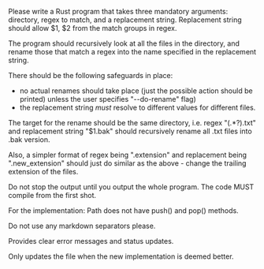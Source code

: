 Please write a Rust program that takes three mandatory arguments: directory, regex to match, and a replacement string. Replacement string should allow $1, $2 from the match groups in regex.

The program should recursively look at all the files in the directory, and rename those that match a regex into the name specified in the replacement string.

There should be the following safeguards in place:
- no actual renames should take place (just the possible action should be printed) unless the user specifies "--do-rename" flag)
- the replacement string *must* resolve to different values for different files.

The target for the rename should be the same directory, i.e. regex "(.*?)\.txt" and replacement string "$1.bak" should recursively rename all .txt files into .bak version.

Also, a simpler format of regex being ".extension" and replacement being ".new_extension" should just do similar as the above - change the trailing extension of the files.

Do not stop the output until you output the whole program. The code MUST compile from the first shot.

For the implementation: Path does not have push() and pop() methods.

Do not use any markdown separators please.

Provides clear error messages and status updates.

Only updates the file when the new implementation is deemed better.

